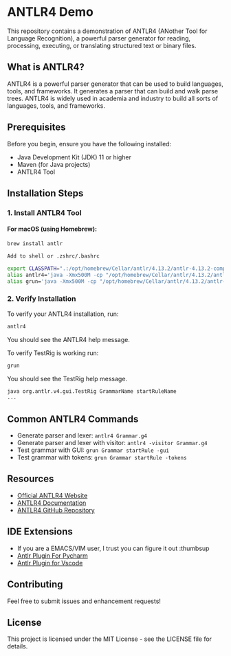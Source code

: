 # ANTLR4 Demo

This repository contains a demonstration of ANTLR4 (ANother Tool for Language Recognition), a powerful parser generator for reading, processing, executing, or translating structured text or binary files.

## What is ANTLR4?

ANTLR4 is a powerful parser generator that can be used to build languages, tools, and frameworks. It generates a parser that can build and walk parse trees. ANTLR4 is widely used in academia and industry to build all sorts of languages, tools, and frameworks.

## Prerequisites

Before you begin, ensure you have the following installed:

- Java Development Kit (JDK) 11 or higher
- Maven (for Java projects)
- ANTLR4 Tool

## Installation Steps

### 1. Install ANTLR4 Tool

#### For macOS (using Homebrew):

```bash
brew install antlr
```

```bash
Add to shell or .zshrc/.bashrc

export CLASSPATH=".:/opt/homebrew/Cellar/antlr/4.13.2/antlr-4.13.2-complete.jar:$CLASSPATH"
alias antlr4='java -Xmx500M -cp "/opt/homebrew/Cellar/antlr/4.13.2/antlr-4.13.2-complete.jar:$CLASSPATH" org.antlr.v4.Tool'
alias grun='java -Xmx500M -cp "/opt/homebrew/Cellar/antlr/4.13.2/antlr-4.13.2-complete.jar:$CLASSPATH" org.antlr.v4.gui.TestRig'
```

### 2. Verify Installation

To verify your ANTLR4 installation, run:

```bash
antlr4
```

You should see the ANTLR4 help message.

To verify TestRig is working run:

```bash
grun
```

You should see the TestRig help message.

```bash
java org.antlr.v4.gui.TestRig GrammarName startRuleName
...
```

## Common ANTLR4 Commands

- Generate parser and lexer: `antlr4 Grammar.g4`
- Generate parser and lexer with visitor: `antlr4 -visitor Grammar.g4`
- Test grammar with GUI: `grun Grammar startRule -gui`
- Test grammar with tokens: `grun Grammar startRule -tokens`

## Resources

- [Official ANTLR4 Website](https://www.antlr.org/)
- [ANTLR4 Documentation](https://github.com/antlr/antlr4/blob/master/doc/index.md)
- [ANTLR4 GitHub Repository](https://github.com/antlr/antlr4)

## IDE Extensions

- If you are a EMACS/VIM user, I trust you can figure it out :thumbsup
- [Antlr Plugin For Pycharm](https://plugins.jetbrains.com/plugin/7358-antlr-v4)
- [Antlr Plugin for Vscode](https://marketplace.visualstudio.com/items?itemName=mike-lischke.vscode-antlr4)

## Contributing

Feel free to submit issues and enhancement requests!

## License

This project is licensed under the MIT License - see the LICENSE file for details.
